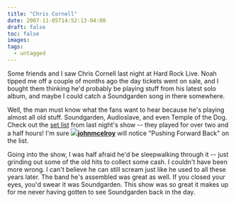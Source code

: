 ```yaml
---
title: "Chris Cornell"
date: 2007-11-05T14:52:13-04:00
draft: false
toc: false
images:
tags:
  - untagged
---
```

Some friends and I saw Chris Cornell last night at Hard Rock Live. Noah tipped me off a couple of months ago the day tickets went on sale, and I bought them thinking he'd probably be playing stuff from his latest solo album, and maybe I could catch a Soundgarden song in there somewhere.



Well, the man must know what the fans want to hear because he's playing almost all old stuff. Soundgarden, Audioslave, and even Temple of the Dog. Check out the [set list](http://www.chriscornell.com/boards/default.aspx?cid=292&tid=182290#1018457) from last night's show -- they played for over two and a half hours! I'm sure [![][1]](https://johnmcelroy.livejournal.com/profile)[**johnmcelroy**](https://johnmcelroy.livejournal.com/) will notice "Pushing Forward Back" on the list.



Going into the show, I was half afraid he'd be sleepwalking through it -- just grinding out some of the old hits to collect some cash. I couldn't have been more wrong. I can't believe he can still scream just like he used to all these years later. The band he's assembled was great as well. If you closed your eyes, you'd swear it was Soundgarden. This show was so great it makes up for me never having gotten to see Soundgarden back in the day.

  [1]: https://l-stat.livejournal.net/img/userinfo_v8.png?v=17080?v=413
